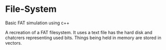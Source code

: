 # File-System
Basic FAT simulation using c++



A recreation of a FAT filesystem. It uses a text file has the 
hard disk and chatcrers representing used bits. Things being held in memory are stored in vectors.
